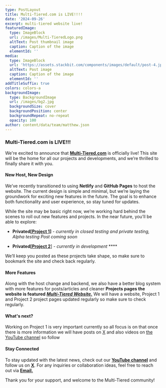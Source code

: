 ```yaml
---
type: PostLayout
title: Multi-Tiered.com is LIVE!!!!
date: '2024-09-26'
excerpt: multi-tiered website live!
featuredImage:
  type: ImageBlock
  url: /images/Multi-TieredLogo.png
  altText: Post thumbnail image
  caption: Caption of the image
  elementId: ''
media:
  type: ImageBlock
  url: 'https://assets.stackbit.com/components/images/default/post-4.jpeg'
  altText: Post image
  caption: Caption of the image
  elementId: ''
addTitleSuffix: true
colors: colors-a
backgroundImage:
  type: BackgroundImage
  url: /images/bg2.jpg
  backgroundSize: cover
  backgroundPosition: center
  backgroundRepeat: no-repeat
  opacity: 100
author: content/data/team/matthew.json
---
```

### **Multi-Tiered.com is LIVE!!!**

We're excited to announce that [**Multi-Tiered.com**](Multi-Tiered.com) is officially live! This site will be the home for all our projects and developments, and we’re thrilled to finally share it with you.

#### New Host, New Design

We’ve recently transitioned to using **Netlify** and **GitHub Pages** to host the website. The current design is simple and minimal, but we’re laying the groundwork for exciting new features in the future. The goal is to enhance both functionality and user experience, so stay tuned for updates.

While the site may be basic right now, we’re working hard behind the scenes to roll out new features and projects. In the near future, you’ll be able to explore:

*   **Privated\[**[**Project 1**](https://multi-tiered.com/projects/project-two/)**]** *- currently in closed testing and private testing, Alpha testing Post coming soon*

*   **Privated\[**[**Project 2**](https://multi-tiered.com/projects/project-three/)] - *currently in development* ****


We’ll keep you posted as these projects take shape, so make sure to bookmark the site and check back regularly.

#### **More Features**

Along with the host change and backend, we also have a better blog system with more features for posts/articles and cleaner **Projects pages the website is featured** [***Multi-Tiered Website.***](https://multi-tiered.com/projects/project-one/) We will have a website, Project 1 and Project 2 project pages updated regularly so make sure to check regularly.

#### **What's next?** 

Working on Project 1 is very important currently so all focus is on that once there is more information we will have posts on [X](https://x.com/multi_tiered) and also videos on [the YouTube channel](https://www.youtube.com/@Multi-Tiered) so follow

#### Stay Connected

To stay updated with the latest news, check out our [**YouTube channel**](https://www.youtube.com/@Multi-Tiered) and follow us on [**X**](https://x.com/multi_tiered). For any inquiries or collaboration ideas, feel free to reach out via [**Email.**](multi-tiered@protonmail.com)

Thank you for your support, and welcome to the Multi-Tiered community!
